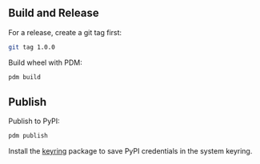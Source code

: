 ## Build and Release
For a release, create a git tag first:
``` sh
git tag 1.0.0
```

Build wheel with PDM:
``` sh
pdm build
```

## Publish
Publish to PyPI:
``` sh
pdm publish
```

Install the [keyring](https://pypi.org/project/keyring/) package to save PyPI credentials in the system keyring.